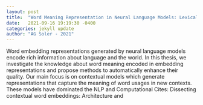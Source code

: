 ```yaml
---
layout: post
title:  "Word Meaning Representation in Neural Language Models: Lexical Polysemy and Semantic Relationships"
date:   2021-09-16 19:19:30 -0400
categories: jekyll update
author: "AG Soler - 2021"
---
```

Word embedding representations generated by neural language models encode rich information about language and the world. In this thesis, we investigate the knowledge about word meaning encoded in embedding representations and propose methods to automatically enhance their quality. Our main focus is on contextual models which generate representations that capture the meaning of word usages in new contexts. These models have dominated the NLP and Computational Cites: Dissecting contextual word embeddings: Architecture and